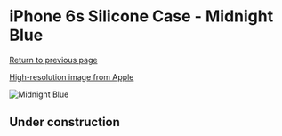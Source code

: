 # iPhone 6s Silicone Case - Midnight Blue

[Return to previous page](/iphone_6)

[High-resolution image from Apple](https://store.storeimages.cdn-apple.com/8756/as-images.apple.com/is/MKY22?wid=4500&hei=4500&fmt=png)

<div style="width: 512px"><img src="/almost_uncompressed/MKY22.webp" alt="Midnight Blue"></div>

## Under construction

